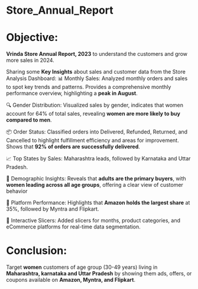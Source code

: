 # Store_Annual_Report
# Objective:
**Vrinda Store Annual Report, 2023** to understand the customers and grow more sales in 2024.

Sharing some **Key Insights** about sales and customer data from the Store Analysis Dashboard:
📊 Monthly Sales: Analyzed monthly orders and sales to spot key trends and patterns. Provides a comprehensive monthly performance overview, highlighting a **peak in August**.

🔍 Gender Distribution: Visualized sales by gender, indicates that women account for 64% of total sales, revealing **women are more likely to buy compared to men**.

📦 Order Status: Classified orders into Delivered, Refunded, Returned, and Cancelled to highlight fulfillment efficiency and areas for improvement. Shows that **92% of orders are successfully delivered**.

📈 Top States by Sales: Maharashtra leads, followed by Karnataka and Uttar Pradesh.

👥 Demographic Insights: Reveals that **adults are the primary buyers**, with **women leading across all age groups**, offering a clear view of customer behavior

🛒 Platform Performance: Highlights that **Amazon holds the largest share** at 35%, followed by Myntra and Flipkart.

🔄 Interactive Slicers: Added slicers for months, product categories, and eCommerce platforms for real-time data segmentation.

# Conclusion:
Target **women** customers of age group (30-49 years) living in **Maharashtra, karnataka and Uttar Pradesh** by showing them ads, offers, or coupons available on **Amazon, Myntra, and Flipkart**.
